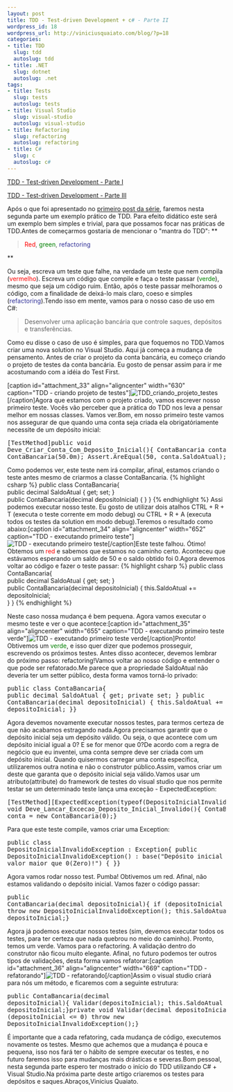 ```yaml
--- 
layout: post
title: TDD - Test-driven Development + c# - Parte II
wordpress_id: 18
wordpress_url: http://viniciusquaiato.com/blog/?p=18
categories: 
- title: TDD
  slug: tdd
  autoslug: tdd
- title: .NET
  slug: dotnet
  autoslug: .net
tags: 
- title: Tests
  slug: tests
  autoslug: tests
- title: Visual Studio
  slug: visual-studio
  autoslug: visual-studio
- title: Refactoring
  slug: refactoring
  autoslug: refactoring
- title: C#
  slug: c
  autoslug: c#
---
```

[TDD - Test-driven Development - Parte I](http://viniciusquaiato.com/blog/tdd-test-driven-development-c/)

[TDD - Test-driven Development - Parte III](http://viniciusquaiato.com/blog/tdd-test-drive…nt-c-parte-iii/)

Após o que foi apresentado no [primeiro post da série](http://viniciusquaiato.com/blog/tdd-test-driven-development-c/), faremos nesta segunda parte um exemplo prático de TDD. Para efeito didático este será um exemplo bem simples e trivial, para que possamos focar nas práticas de TDD.Antes de começarmos gostaria de mencionar o "mantra do TDD":
**<blockquote><span style="color: #ff0000;">Red</span>, <span style="color: #008000;">green</span>, <span style="color: #333399;">refactoring</span>
</blockquote>**

Ou seja, escreva um teste que falhe, na verdade um teste que nem compila (<span style="color: #ff0000;">vermelho</span>). Escreva um código que compile e faça o teste passar (<span style="color: #008000;">verde</span>), mesmo que seja um código ruim. Então, após o teste passar melhoramos o código, com a finalidade de deixá-lo mais claro, coeso e simples (<span style="color: #333399;">refactoring</span>).Tendo isso em mente, vamos para o nosso caso de uso em C#:<blockquote>Desenvolver uma aplicação bancária que controle saques, depósitos e transferências.</blockquote>Como eu disse o caso de uso é simples, para que foquemos no TDD.Vamos criar uma nova solution no Visual Studio. Aqui já começa a mudança de pensamento. Antes de criar o projeto da conta bancária, eu começo criando o projeto de testes da conta bancária. Eu gosto de pensar assim para ir me acostumando com a idéia do Test First.

[caption id="attachment_33" align="aligncenter" width="630" caption="TDD - criando projeto de testes"]![TDD_criando_projeto_testes](http://viniciusquaiato.com/blog/wp-content/uploads/2009/10/TDD_criando_projeto_testes.jpg "TDD - criando projeto de testes")[/caption]Agora que estamos com o projeto criado, vamos escrever nosso primeiro teste. Vocês vão perceber que a prática do TDD nos leva a pensar melhor em nossas classes. Vamos ver.Bom, em nosso primeiro teste vamos nos assegurar de que quando uma conta seja criada ela obrigatóriamente necessite de um depósito inicial:<pre lang="csharp">[TestMethod]public void Deve_Criar_Conta_Com_Deposito_Inicial(){    ContaBancaria conta = new ContaBancaria(50.0m);    Assert.AreEqual(50, conta.SaldoAtual);}</pre>Como podemos ver, este teste nem irá compilar, afinal, estamos criando o teste antes mesmo de criarmos a classe ContaBancaria.
{% highlight csharp %}
public class ContaBancaria{    
  public decimal SaldoAtual { get; set; }    
  public ContaBancaria(decimal depositoInicial) { }
}
{% endhighlight %}
Assi podemos executar nosso teste. Eu gosto de utilizar dois atalhos CTRL + R + T (executa o teste corrente em modo debug) ou CTRL + R + A (executa todos os testes da solution em modo debug).Teremos o resultado como abaixo:[caption id="attachment_34" align="aligncenter" width="652" caption="TDD - executando primeiro teste"]![TDD - executando primeiro teste](http://viniciusquaiato.com/blog/wp-content/uploads/2009/10/TDD_executando_primeiro_teste.jpg "TDD - executando primeiro teste")[/caption]Este teste falhou. Ótimo! Obtemos um <span style="color: #ff0000;">red</span> e sabemos que estamos no caminho certo. Aconteceu que estávamos esperando um saldo de 50 e o saldo obtido foi 0.Agora devemos voltar ao código e fazer o teste passar:
{% highlight csharp %}
public class ContaBancaria{    
  public decimal SaldoAtual { get; set; }    
  public ContaBancaria(decimal depositoInicial) {
    this.SaldoAtual += depositoInicial;    
  }
}
{% endhighlight %}

Neste caso nossa mudança é bem pequena. Agora vamos executar o mesmo teste e ver o que acontece:[caption id="attachment_35" align="aligncenter" width="655" caption="TDD - executando primeiro teste verde"]![TDD - executando primeiro teste verde](http://viniciusquaiato.com/blog/wp-content/uploads/2009/10/TDD_executando_primeiro_teste_verde.jpg "TDD - executando primeiro teste verde")[/caption]Pronto! Obtivemos um <span style="color: #008000;">verde</span>, e isso quer dizer que podemos prosseguir, escrevendo os próximos testes. Antes disso acontecer, devemos lembrar do próximo passo: refactoring!Vamos voltar ao nosso código e entender o que pode ser refatorado.Me parece que a propriedade SaldoAtual não deveria ter um setter público, desta forma vamos torná-lo privado:<pre lang="csharp">public class ContaBancaria{    public decimal SaldoAtual { get; private set; }    public ContaBancaria(decimal depositoInicial)    {        this.SaldoAtual += depositoInicial;    }}</pre>Agora devemos novamente executar nossos testes, para termos certeza de que não acabamos estragando nada.Agora precisamos garantir que o depósito inicial seja um depósito válido. Ou seja, o que acontece com um depósito inicial igual a 0? E se for menor que 0?De acordo com a regra de negócio que eu inventei, uma conta sempre deve ser criada com um depósito inicial. Quando quisermos carregar uma conta específica, utilizaremos outra notina e não o construtor público.Assim, vamos criar um deste que garanta que o depósito inicial seja válido.Vamos usar um atributo(attribute) do framework de testes do visual studio que nos permite testar se um determinado teste lança uma exceção - ExpectedException:<pre lang="csharp">[TestMethod][ExpectedException(typeof(DepositoInicialInvalidoException))]public void Deve_Lancar_Excecao_Deposito_Inicial_Invalido(){    ContaBancaria conta = new ContaBancaria(0);}</pre>Para que este teste compile, vamos criar uma Exception:<pre lang="csharp">public class DepositoInicialInvalidoException : Exception{    public DepositoInicialInvalidoException()        : base("Depósito inicial deve ser um valor maior que 0(Zero)!") { }}</pre>Agora vamos rodar nosso test. Pumba! Obtivemos um red. Afinal, não estamos validando o depósito inicial. Vamos fazer o código passar:<pre lang="csharp">public ContaBancaria(decimal depositoInicial){    if (depositoInicial &lt;= 0)        throw new DepositoInicialInvalidoException();    this.SaldoAtual += depositoInicial;}</pre>Agora já podemos executar nossos testes (sim, devemos executar todos os testes, para ter certeza que nada quebrou no meio do caminho). Pronto, temos um verde. Vamos para o refactoring. A validação dentro do construtor não ficou muito elegante. Afinal, no futuro podemos ter outros tipos de validações, desta forma vamos refatorar:[caption id="attachment_36" align="aligncenter" width="669" caption="TDD - refatorando"]![TDD - refatorando](http://viniciusquaiato.com/blog/wp-content/uploads/2009/10/TDD_refatorando.jpg "TDD - refatorando")[/caption]Assim o visual studio criará para nós um método, e ficaremos com a seguinte estrutura:<pre lang="csharp">public ContaBancaria(decimal depositoInicial){    Validar(depositoInicial);    this.SaldoAtual += depositoInicial;}private void Validar(decimal depositoInicial){    if (depositoInicial &lt;= 0)        throw new DepositoInicialInvalidoException();}</pre>É importante que a cada refatoring, cada mudança de código, executemos novamente os testes. Mesmo que achemos que a mudança é pouca e pequena, isso nos fará ter o hábito de sempre executar os testes, e no futuro faremos isso para mudanças mais drásticas e severas.Bom pessoal, nesta segunda parte espero ter mostrado o início do TDD utilizando C# + Visual Studio.Na próxima parte deste artigo criaremos os testes para depósitos e saques.Abraços,Vinicius Quaiato.
